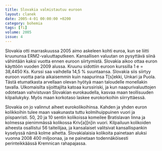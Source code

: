 ```yaml
---
title: Slovakia valmistautuu euroon
layout: clanek
date: 2005-4-01 00:00:00 +0200
category: bohemia
tags: [fi]
volume: 2005
issue: 4
---
```

  
Slovakia otti marraskuussa 2005 aimo askeleen kohti euroa, kun se liitti kruununsa ERM2-valuuttaputkeen. Kansallisen valuutan on pysyttävä siinä vähintään kaksi vuotta ennen euroon siirtymistä. Slovakia aikoo ottaa euron käyttöön vuoden 2009 alussa. Kruunu sidottiin euroon kurssilla 1 e = 38,4450 Ks. Kurssi saa vaihdella 14,5 % suuntaansa. Slovakia siis siirtyy euroon vuotta paria aikaisemmin kuin naapurinsa T[s]ekki, Unkari ja Puola. Tästä etumatkasta arvellaan olevan hyötyä maan taloudelle monellakin tavalla. Ulkomaisilta sijoittajilta katoaa kurssiriski, ja kun naapurivaluuttojen odotetaan vahvistuvan Slovakian eurokaudella, kasvaa maan teollisuuden kilpailukyky. Myös maan korkotaso laskee eurokorkoihin siirryttäessä.

Slovakia on jo valinnut aiheet eurokolikoihinsa. Kahden ja yhden euron kolikkoihin tulee maan vaakunasta tuttu kolmihuippuinen vuori ja piispanristi. 50, 20 ja 10 sentin kolikoissa komeilee Bratislavan linna ja kolmessa pienimmässä kolikossa Kriv[a][n]in vuori. Kilpailuun kolikoiden aiheesta osallistui 56 taiteilijaa, ja kansalaiset valitsivat kansallispankin kyselyssä nämä kolme aihetta. Slovakialaisia kolikoita painetaan aluksi vuonna 2008 400 miljoonaa, ja ne painetaan todennäköisesti perinteikkäässä Kremnican rahapajassa. 